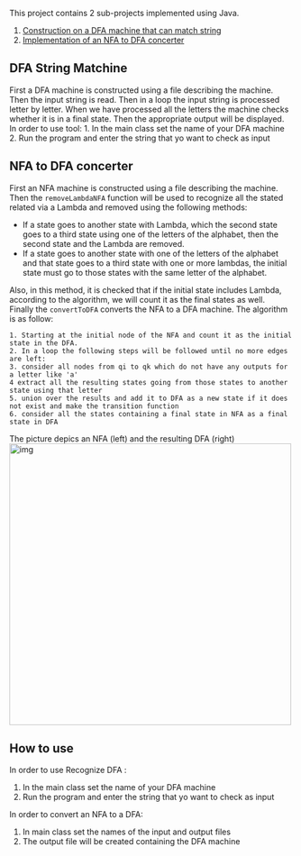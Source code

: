 This project contains 2 sub-projects implemented using Java. <br>
1. [Construction on a DFA machine that can match string](https://github.com/mahvash-siavashpour/Theory-of-Machines-and-Languages/tree/master/Recognize-DFA)
2. [Implementation of an NFA to DFA concerter](https://github.com/mahvash-siavashpour/Theory-of-Machines-and-Languages/tree/master/NFA-to-DFA)

## DFA String Matchine
First a DFA machine is constructed using a file describing the machine. Then the input string is read. Then in a loop the input string is processed letter by letter. When we have processed all the letters the machine checks whether it is in a final state. Then the appropriate output will be displayed. <br>
In order to use tool:
	1. In the main class set the name of your DFA machine 
	2. Run the program and enter the string that yo want to check as input

## NFA to DFA concerter
First an NFA machine is constructed using a file describing the machine. Then the `removeLambdaNFA` function will be used to recognize all the stated related via a Lambda and removed using the following methods:<br>
- If a state goes to another state with Lambda, which the second state goes to a third state using one of the letters of the alphabet, then the second state and the Lambda are removed.
- If a state goes to another state with one of the letters of the alphabet and that state goes to a third state with one or more lambdas, the initial state must go to those states with the same letter of the alphabet. <br>

Also, in this method, it is checked that if the initial state includes Lambda, according to the algorithm, we will count it as the final states as well.<br>
Finally the `convertToDFA` converts the NFA to a DFA machine. The algorithm is as follow:
```
1. Starting at the initial node of the NFA and count it as the initial state in the DFA.
2. In a loop the following steps will be followed until no more edges are left:
3. consider all nodes from qi to qk which do not have any outputs for a letter like 'a'
4 extract all the resulting states going from those states to another state using that letter
5. union over the results and add it to DFA as a new state if it does not exist and make the transition function
6. consider all the states containing a final state in NFA as a final state in DFA
```

The picture depics an NFA (left) and the resulting DFA (right)
<br>
<img src="https://github.com/mahvash-siavashpour/mahvash-siavashpour.github.io/blob/main/assets/img/nfa-dfa.png?raw=true" alt="img" width="500"/>
<br>

## How to use

In order to use Recognize DFA : <br>
1) In the main class set the name of your DFA machine 
2) Run the program and enter the string that yo want to check as input
	
In order to convert an NFA to a DFA:<br>
1) In main class set the names of the input and output files
2) The output file will be created containing the DFA machine 
